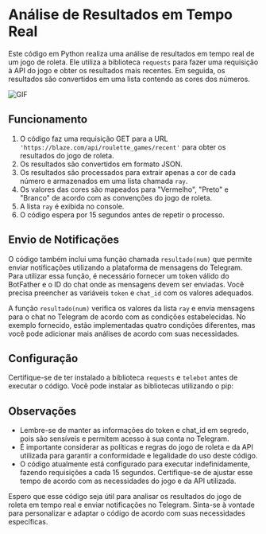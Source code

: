 # Análise de Resultados em Tempo Real

Este código em Python realiza uma análise de resultados em tempo real de um jogo de roleta. Ele utiliza a biblioteca `requests` para fazer uma requisição à API do jogo e obter os resultados mais recentes. Em seguida, os resultados são convertidos em uma lista contendo as cores dos números.

![GIF](https://media.giphy.com/media/87lqdEhl5YoViB4spO/giphy.gif)


## Funcionamento

1. O código faz uma requisição GET para a URL `'https://blaze.com/api/roulette_games/recent'` para obter os resultados do jogo de roleta.
2. Os resultados são convertidos em formato JSON.
3. Os resultados são processados para extrair apenas a cor de cada número e armazenados em uma lista chamada `ray`.
4. Os valores das cores são mapeados para "Vermelho", "Preto" e "Branco" de acordo com as convenções do jogo de roleta.
5. A lista `ray` é exibida no console.
6. O código espera por 15 segundos antes de repetir o processo.

## Envio de Notificações

O código também inclui uma função chamada `resultado(num)` que permite enviar notificações utilizando a plataforma de mensagens do Telegram. Para utilizar essa função, é necessário fornecer um token válido do BotFather e o ID do chat onde as mensagens devem ser enviadas. Você precisa preencher as variáveis `token` e `chat_id` com os valores adequados.

A função `resultado(num)` verifica os valores da lista `ray` e envia mensagens para o chat no Telegram de acordo com as condições estabelecidas. No exemplo fornecido, estão implementadas quatro condições diferentes, mas você pode adicionar mais análises de acordo com suas necessidades.

## Configuração

Certifique-se de ter instalado a biblioteca `requests` e `telebot` antes de executar o código. Você pode instalar as bibliotecas utilizando o pip:


## Observações

- Lembre-se de manter as informações do token e chat_id em segredo, pois são sensíveis e permitem acesso à sua conta no Telegram.
- É importante considerar as políticas e regras do jogo de roleta e da API utilizada para garantir a conformidade e legalidade do uso deste código.
- O código atualmente está configurado para executar indefinidamente, fazendo requisições a cada 15 segundos. Certifique-se de ajustar esse tempo de acordo com as necessidades do jogo e da API utilizada.

Espero que esse código seja útil para analisar os resultados do jogo de roleta em tempo real e enviar notificações no Telegram. Sinta-se à vontade para personalizar e adaptar o código de acordo com suas necessidades específicas.
